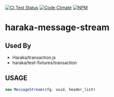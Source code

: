 [![CI Test Status][ci-img]][ci-url]
[![Code Climate][clim-img]][clim-url]
[![NPM][npm-img]][npm-url]

# haraka-message-stream

## Used By

- Haraka/transaction.js
- haraka/test-fixtures/transaction

## USAGE

```js
new MessageStream(cfg, uuid, header_list)
```


<!-- leave these buried at the bottom of the document -->
[ci-img]: https://github.com/haraka/message-stream/actions/workflows/ci.yml/badge.svg
[ci-url]: https://github.com/haraka/message-stream/actions/workflows/ci.yml
[clim-img]: https://codeclimate.com/github/haraka/message-stream/badges/gpa.svg
[clim-url]: https://codeclimate.com/github/haraka/message-stream
[npm-img]: https://nodei.co/npm/haraka-message-stream.png
[npm-url]: https://www.npmjs.com/package/haraka-message-stream
